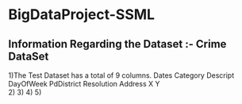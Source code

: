 # BigDataProject-SSML
## Information Regarding the Dataset :- Crime DataSet
1)The Test Dataset has a total of 9 columns. Dates Category	Descript DayOfWeek PdDistrict	Resolution	Address	X	Y  
2)
3)
4)
5)
